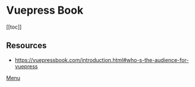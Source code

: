 # Vuepress Book

[[toc]]

## Resources

- <https://vuepressbook.com/introduction.html#who-s-the-audience-for-vuepress>

[Menu](/menu/)

